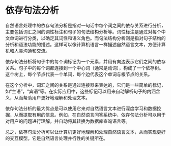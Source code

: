 # 依存句法分析

自然语言处理中的依存句法分析是指对一句话中每个词之间的依存关系进行分析，主要包括词汇之间的词性标注和句子的句法结构分析等。词性标注是通过对每个中文单词进行分类，以确定其词性和语义角色。而句法结构分析则是指对句子结构的分析和语法功能的描述。这样可以像计算机语言一样描述自然语言文本，方便计算机和人类沟通和交流。

依存句法分析将句子中的每个词标记为一个元素，并用有向边表示它们之间的依存关系。句子中的每个词都连接到一个中心词（通常是动词），构成了一个依存树。这个树上，每个节点代表一个单词，每个边代表这个单词与根节点的关系。

在这个分析中，词汇之间的关系是通过连接器来表达的，它们是一些简单的标记，如“主语”，“宾语”等。在实际应用中，这些标记可以用来自动解析句子的内涵含义，从而帮助用户更好地理解和处理文本。

依存句法分析的最大优点是可以使用它来对自然语言文本进行深度学习和数据挖掘，从而提取有用的信息。例如，在自然语言问答系统中，依存句法分析可以用于对用户的问题进行理解，并自动将其转换为数据库查询语言等。

总之，依存句法分析可以让计算机更好地理解和处理自然语言文本，从而实现更好的交互模型。它是自然语言处理并行性的关键所在。